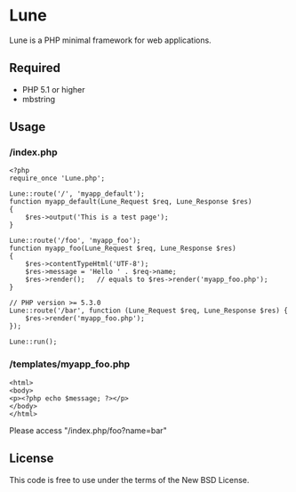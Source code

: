 # Lune

Lune is a PHP minimal framework for web applications.

## Required

 * PHP 5.1 or higher
 * mbstring

## Usage

### /index.php

    <?php
    require_once 'Lune.php';
    
    Lune::route('/', 'myapp_default');
    function myapp_default(Lune_Request $req, Lune_Response $res)
    {
        $res->output('This is a test page');
    }
    
    Lune::route('/foo', 'myapp_foo');
    function myapp_foo(Lune_Request $req, Lune_Response $res)
    {
        $res->contentTypeHtml('UTF-8');
        $res->message = 'Hello ' . $req->name;
        $res->render();   // equals to $res->render('myapp_foo.php');
    }
    
    // PHP version >= 5.3.0
    Lune::route('/bar', function (Lune_Request $req, Lune_Response $res) {
        $res->render('myapp_foo.php');
    });

    Lune::run();

### /templates/myapp_foo.php

    <html>
    <body>
    <p><?php echo $message; ?></p>
    </body>
    </html>

Please access "/index.php/foo?name=bar"

## License

This code is free to use under the terms of the New BSD License.


